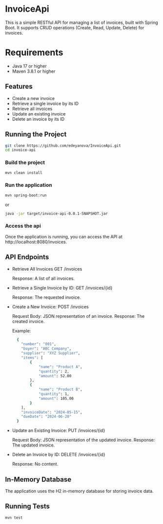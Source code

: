 # InvoiceApi

This is a simple RESTful API for managing a list of invoices, built with Spring Boot. 
It supports CRUD operations (Create, Read, Update, Delete) for invoices.

# Requirements

- Java 17 or higher
- Maven 3.8.1 or higher

## Features
- Create a new invoice
- Retrieve a single invoice by its ID
- Retrieve all invoices
- Update an existing invoice
- Delete an invoice by its ID

## Running the Project
```sh
git clone https://github.com/edeyanova/InvoiceApi.git
cd invoice-api
```

### Build the project
```sh
mvn clean install
```

### Run the application
```sh
mvn spring-boot:run
```
or 
```sh
java -jar target/invoice-api-0.0.1-SNAPSHOT.jar
```

### Access the api
Once the application is running, you can access the API at http://localhost:8080/invoices.

## API Endpoints
- Retrieve All Invoices
  GET /invoices

  Response: A list of all invoices.

- Retrieve a Single Invoice by ID: 
  GET /invoices/{id}

  Response: The requested invoice.

- Create a New Invoice: 
  POST /invoices

  Request Body: JSON representation of an invoice.
  Response: The created invoice.

  Example:
  ```sh
    {
      "number": "001",
      "buyer": "ABC Company",
      "supplier": "XYZ Supplier",
      "items": [
          {
              "name": "Product A",
              "quantity": 2,
              "amount": 52.00
          },
          {
              "name": "Product B",
              "quantity": 1,
              "amount": 105.00
          }
      ],
      "invoiceDate": "2024-05-15",
      "dueDate": "2024-06-20"
    }
  ```

- Update an Existing Invoice:
  PUT /invoices/{id}

  Request Body: JSON representation of the updated invoice.
  Response: The updated invoice.

- Delete an Invoice by ID:
  DELETE /invoices/{id}

  Response: No content.

## In-Memory Database
The application uses the H2 in-memory database for storing invoice data.

## Running Tests
```sh
mvn test
```





